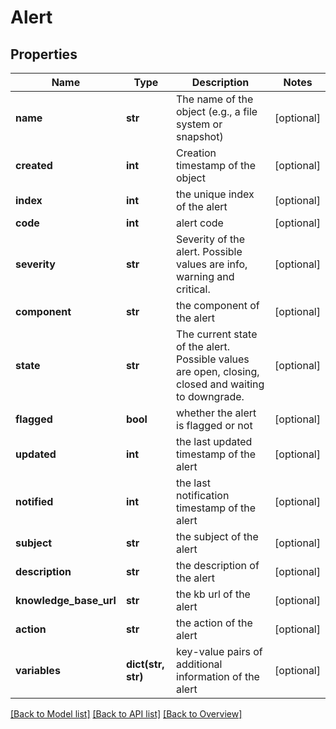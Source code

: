 # Alert

## Properties
Name | Type | Description | Notes
------------ | ------------- | ------------- | -------------
**name** | **str** | The name of the object (e.g., a file system or snapshot) | [optional] 
**created** | **int** | Creation timestamp of the object | [optional] 
**index** | **int** | the unique index of the alert | [optional] 
**code** | **int** | alert code | [optional] 
**severity** | **str** | Severity of the alert. Possible values are info, warning and critical. | [optional] 
**component** | **str** | the component of the alert | [optional] 
**state** | **str** | The current state of the alert. Possible values are open, closing, closed and waiting to downgrade. | [optional] 
**flagged** | **bool** | whether the alert is flagged or not | [optional] 
**updated** | **int** | the last updated timestamp of the alert | [optional] 
**notified** | **int** | the last notification timestamp of the alert | [optional] 
**subject** | **str** | the subject of the alert | [optional] 
**description** | **str** | the description of the alert | [optional] 
**knowledge_base_url** | **str** | the kb url of the alert | [optional] 
**action** | **str** | the action of the alert | [optional] 
**variables** | **dict(str, str)** | key-value pairs of additional information of the alert | [optional] 

[[Back to Model list]](index.md#documentation-for-models) [[Back to API list]](index.md#endpoint-properties) [[Back to Overview]](index.md)


